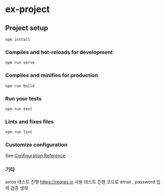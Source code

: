# ex-project

## Project setup
```
npm install
```

### Compiles and hot-reloads for development
```
npm run serve
```

### Compiles and minifies for production
```
npm run build
```

### Run your tests
```
npm run test
```

### Lints and fixes files
```
npm run lint
```

### Customize configuration
See [Configuration Reference](https://cli.vuejs.org/config/).


### 기타
axios 테스트 진행  https://reqres.in 사용 
테스트 진행 코드로 email , password 입력 검증 생략 
